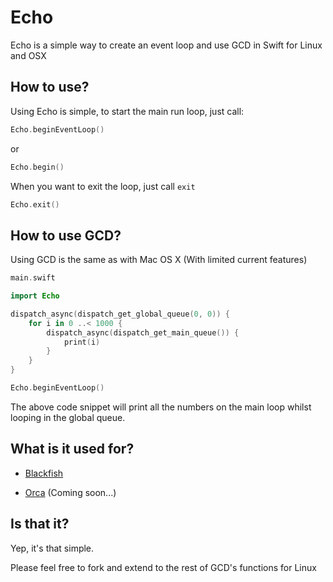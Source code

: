 # Echo

Echo is a simple way to create an event loop and use GCD in Swift for Linux and OSX

## How to use?

Using Echo is simple, to start the main run loop, just call:

```swift
Echo.beginEventLoop()
```

or

```swift
Echo.begin()
```

When you want to exit the loop, just call `exit`

```swift
Echo.exit()
```

## How to use GCD?

Using GCD is the same as with Mac OS X (With limited current features)

```swift
main.swift
```

```swift
import Echo

dispatch_async(dispatch_get_global_queue(0, 0)) {
    for i in 0 ..< 1000 {
        dispatch_async(dispatch_get_main_queue()) {
            print(i)
        }
    }
}

Echo.beginEventLoop()

```

The above code snippet will print all the numbers on the main loop whilst looping in the global queue.

## What is it used for?

- [Blackfish](http://github.com/elliottminns/blackfish)

- [Orca](http://github.com/elliottminns/orca) (Coming soon...)

## Is that it?

Yep, it's that simple.

Please feel free to fork and extend to the rest of GCD's functions for Linux
